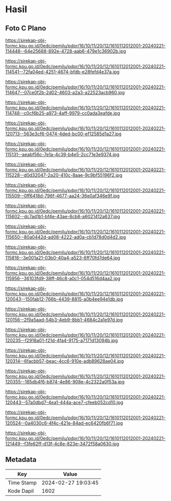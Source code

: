 # Hasil

## Foto C Plano

https://sirekap-obj-formc.kpu.go.id/0edc/pemilu/pdpr/16/10/11/20/12/1610112012001-20240221-114448--64e25688-892e-4728-aab6-479e1c36902b.jpg

https://sirekap-obj-formc.kpu.go.id/0edc/pemilu/pdpr/16/10/11/20/12/1610112012001-20240221-114541--72fa04ed-4251-4674-bfdb-e28fefd4e37a.jpg

https://sirekap-obj-formc.kpu.go.id/0edc/pemilu/pdpr/16/10/11/20/12/1610112012001-20240221-114647--07ce0f2b-2d02-4603-a2a3-a22523acb960.jpg

https://sirekap-obj-formc.kpu.go.id/0edc/pemilu/pdpr/16/10/11/20/12/1610112012001-20240221-114748--c0cf6b25-a973-4aff-9979-cc0ada3eafde.jpg

https://sirekap-obj-formc.kpu.go.id/0edc/pemilu/pdpr/16/10/11/20/12/1610112012001-20240221-120713--563e3cf6-0474-4ded-bc00-ef12585d1a27.jpg

https://sirekap-obj-formc.kpu.go.id/0edc/pemilu/pdpr/16/10/11/20/12/1610112012001-20240221-115131--aeabf56c-7e1a-4c39-b4e5-2cc71e3e9374.jpg

https://sirekap-obj-formc.kpu.go.id/0edc/pemilu/pdpr/16/10/11/20/12/1610112012001-20240221-115228--d0d32047-2a20-410c-8aae-9c9bf55196f2.jpg

https://sirekap-obj-formc.kpu.go.id/0edc/pemilu/pdpr/16/10/11/20/12/1610112012001-20240221-115509--0ff6418d-796f-4677-aa24-36e0af346e9f.jpg

https://sirekap-obj-formc.kpu.go.id/0edc/pemilu/pdpr/16/10/11/20/12/1610112012001-20240221-115602--dc7ad1b1-bf4e-43ae-8cb8-a6021412a637.jpg

https://sirekap-obj-formc.kpu.go.id/0edc/pemilu/pdpr/16/10/11/20/12/1610112012001-20240221-115650--80a0442d-ad08-4222-ad0a-cb1d78d0d4d2.jpg

https://sirekap-obj-formc.kpu.go.id/0edc/pemilu/pdpr/16/10/11/20/12/1610112012001-20240221-115818--3e001a21-03b0-40a4-a523-6ff70fd7de64.jpg

https://sirekap-obj-formc.kpu.go.id/0edc/pemilu/pdpr/16/10/11/20/12/1610112012001-20240221-115956--36103fd9-38ff-46c8-a0c1-054d516d4aa2.jpg

https://sirekap-obj-formc.kpu.go.id/0edc/pemilu/pdpr/16/10/11/20/12/1610112012001-20240221-120043--150fab12-766b-4439-8815-a0b4ee94e1db.jpg

https://sirekap-obj-formc.kpu.go.id/0edc/pemilu/pdpr/16/10/11/20/12/1610112012001-20240221-120156--2f9a5aad-54b3-4eb9-8bb1-4684c2a1e97d.jpg

https://sirekap-obj-formc.kpu.go.id/0edc/pemilu/pdpr/16/10/11/20/12/1610112012001-20240221-120235--f2918a01-f21d-4fa4-9175-a7171d13094b.jpg

https://sirekap-obj-formc.kpu.go.id/0edc/pemilu/pdpr/16/10/11/20/12/1610112012001-20240221-120314--6facbb57-beac-4cc6-910e-adb89628ae04.jpg

https://sirekap-obj-formc.kpu.go.id/0edc/pemilu/pdpr/16/10/11/20/12/1610112012001-20240221-120355--185db4f6-b874-4e86-908e-4c2322a0f53a.jpg

https://sirekap-obj-formc.kpu.go.id/0edc/pemilu/pdpr/16/10/11/20/12/1610112012001-20240221-120443--57a0dbd7-4ea1-444a-ace7-cfeeb052cd10.jpg

https://sirekap-obj-formc.kpu.go.id/0edc/pemilu/pdpr/16/10/11/20/12/1610112012001-20240221-120524--0a4030c6-4f4c-421e-84ad-ec6420fb6f71.jpg

https://sirekap-obj-formc.kpu.go.id/0edc/pemilu/pdpr/16/10/11/20/12/1610112012001-20240221-121449--f3fe62ff-d13f-4c8e-823e-3472f58a0630.jpg


## Metadata

| Key        | Value               |
| ---------- | ------------------- |
| Time Stamp | 2024-02-27 19:03:45 |
| Kode Dapil | 1602                |



